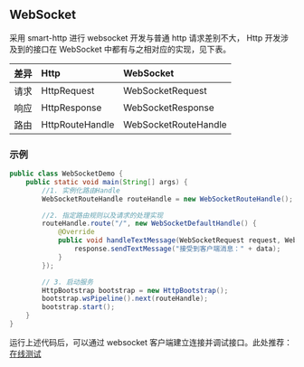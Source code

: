## WebSocket
采用 smart-http 进行 websocket 开发与普通 http 请求差别不大，
Http 开发涉及到的接口在 WebSocket 中都有与之相对应的实现，见下表。

差异 |Http | WebSocket |
:-: | :- | :- |
 请求 | HttpRequest | WebSocketRequest 
 响应 | HttpResponse| WebSocketResponse 
 路由 | HttpRouteHandle| WebSocketRouteHandle 
 
### 示例
```java
public class WebSocketDemo {
    public static void main(String[] args) {
        //1. 实例化路由Handle
        WebSocketRouteHandle routeHandle = new WebSocketRouteHandle();

        //2. 指定路由规则以及请求的处理实现
        routeHandle.route("/", new WebSocketDefaultHandle() {
            @Override
            public void handleTextMessage(WebSocketRequest request, WebSocketResponse response, String data) {
                response.sendTextMessage("接受到客户端消息：" + data);
            }
        });

        // 3. 启动服务
        HttpBootstrap bootstrap = new HttpBootstrap();
        bootstrap.wsPipeline().next(routeHandle);
        bootstrap.start();
    }
}
```

运行上述代码后，可以通过 websocket 客户端建立连接并调试接口。此处推荐：[在线测试](http://www.websocket-test.com/)